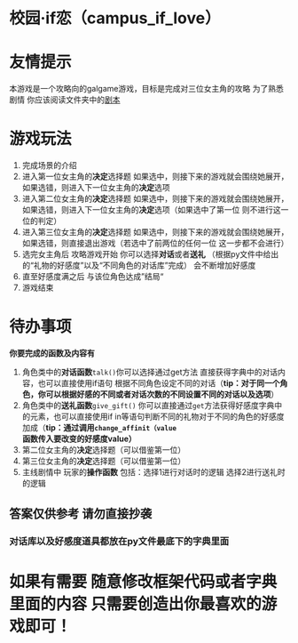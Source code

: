 校园·if恋（campus_if_love）
=================

# 友情提示
本游戏是一个攻略向的galgame游戏，目标是完成对三位女主角的攻略 为了熟悉剧情 你应该阅读文件夹中的[剧本](/tasks/task1/Campus_IF_Love/Campus_IF_Love_Story.py)

# 游戏玩法
1. 完成场景的介绍
2. 进入第一位女主角的**决定**选择题 如果选中，则接下来的游戏就会围绕她展开，如果选错，则进入下一位女主角的**决定**选项
3. 进入第二位女主角的**决定**选择题 如果选中，则接下来的游戏就会围绕她展开，如果选错，则进入下一位女主角的**决定**选项（如果选中了第一位 则不进行这一位的判定）
4. 进入第三位女主角的**决定**选择题 如果选中，则接下来的游戏就会围绕她展开，如果选错，则直接退出游戏（若选中了前两位的任何一位 这一步都不会进行）
5. 选完女主角后 攻略游戏开始 你可以选择**对话**或者**送礼** （根据py文件中给出的“礼物的好感度”以及“不同角色的对话库”完成） 会不断增加好感度
6. 直至好感度满之后 与该位角色达成”结局“
7. 游戏结束

# 待办事项
**你要完成的函数及内容有**
1. 角色类中的**对话函数**```talk()```你可以选择通过get方法 直接获得字典中的对话内容，也可以直接使用if语句 根据不同角色设定不同的对话（**tip：对于同一个角色，你可以根据好感的不同或者对话次数的不同设置不同的对话以及选项**）
2. 角色类中的**送礼函数**```give_gift()``` 你可以直接通过```get```方法获得好感度字典中的元素，也可以直接使用if in等语句判断不同的礼物对于不同的角色的好感度加成（**tip：通过调用```change_affinit（value```函数传入要改变的好感度value）**
3. 第二位女主角的**决定**选择题（可以借鉴第一位）
4. 第三位女主角的**决定**选择题（可以借鉴第一位）
5. 主线剧情中 玩家的**操作函数** 包括：选择1进行对话时的逻辑 选择2进行送礼时的逻辑
## 答案仅供参考 请勿直接抄袭
### **对话库以及好感度道具都放在py文件最底下的字典里面**
# **如果有需要 随意修改框架代码或者字典里面的内容 只需要创造出你最喜欢的游戏即可！**
